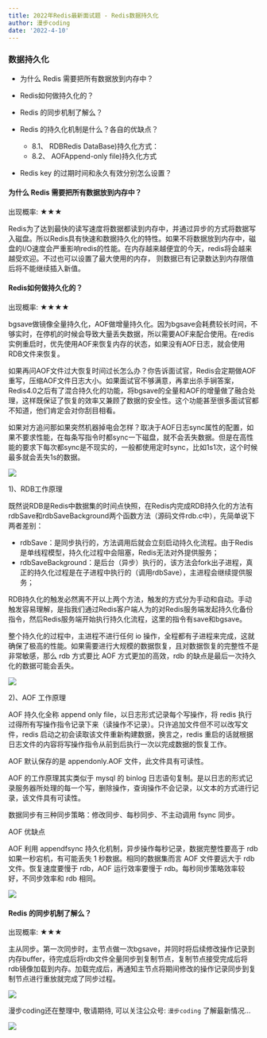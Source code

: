 ```yaml
---
title: 2022年Redis最新面试题 - Redis数据持久化
author: 漫步coding
date: '2022-4-10'
---
```


### 数据持久化

- 为什么 Redis 需要把所有数据放到内存中？
- Redis如何做持久化的？
- Redis 的同步机制了解么？
- Redis 的持久化机制是什么？各自的优缺点？
  - 8.1、 RDBRedis DataBase)持久化方式：
  - 8.2、 AOFAppend-only file)持久化方式

- Redis key 的过期时间和永久有效分别怎么设置？


#### 为什么 Redis 需要把所有数据放到内存中？

出现概率: ★★★

Redis为了达到最快的读写速度将数据都读到内存中，并通过异步的方式将数据写入磁盘。所以Redis具有快速和数据持久化的特性。如果不将数据放到内存中，磁盘的I/O速度会严重影响redis的性能。在内存越来越便宜的今天，redis将会越来越受欢迎。不过也可以设置了最大使用的内存， 则数据已有记录数达到内存限值后将不能继续插入新值。


#### Redis如何做持久化的？

出现概率: ★★★★

bgsave做镜像全量持久化，AOF做增量持久化。因为bgsave会耗费较长时间，不够实时，在停机的时候会导致大量丢失数据，所以需要AOF来配合使用。在redis实例重启时，优先使用AOF来恢复内存的状态，如果没有AOF日志，就会使用RDB文件来恢复。

如果再问AOF文件过大恢复时间过长怎么办？你告诉面试官，Redis会定期做AOF重写，压缩AOF文件日志大小。如果面试官不够满意，再拿出杀手锏答案，Redis4.0之后有了混合持久化的功能，将bgsave的全量和AOF的增量做了融合处理，这样既保证了恢复的效率又兼顾了数据的安全性。这个功能甚至很多面试官都不知道，他们肯定会对你刮目相看。

如果对方追问那如果突然机器掉电会怎样？取决于AOF日志sync属性的配置，如果不要求性能，在每条写指令时都sync一下磁盘，就不会丢失数据。但是在高性能的要求下每次都sync是不现实的，一般都使用定时sync，比如1s1次，这个时候最多就会丢失1s的数据。


![](https://images.xiaozhuanlan.com/uploads/photo/2022/0fea0966-a3a5-4aab-a54c-ec5f41b5a301.png)


1)、RDB工作原理

既然说RDB是Redis中数据集的时间点快照，在Redis内完成RDB持久化的方法有rdbSave和rdbSaveBackground两个函数方法（源码文件rdb.c中），先简单说下两者差别：

- rdbSave：是同步执行的，方法调用后就会立刻启动持久化流程。由于Redis是单线程模型，持久化过程中会阻塞，Redis无法对外提供服务；
- rdbSaveBackground：是后台（异步）执行的，该方法会fork出子进程，真正的持久化过程是在子进程中执行的（调用rdbSave），主进程会继续提供服务；

RDB持久化的触发必然离不开以上两个方法，触发的方式分为手动和自动。手动触发容易理解，是指我们通过Redis客户端人为的对Redis服务端发起持久化备份指令，然后Redis服务端开始执行持久化流程，这里的指令有save和bgsave。

整个持久化的过程中，主进程不进行任何 io 操作，全程都有子进程来完成，这就确保了极高的性能。如果需要进行大规模的数据恢复，且对数据恢复的完整性不是非常敏感，那么 rdb 方式要比 AOF 方式更加的高效，rdb 的缺点是最后一次持久化的数据可能会丢失。

![](https://images.xiaozhuanlan.com/uploads/photo/2022/401f54b1-0eb4-4e61-ae6e-0488075636a8.png)


2)、AOF 工作原理

AOF 持久化全称 append only file，以日志形式记录每个写操作，将 redis 执行过得所有写操作指令记录下来（读操作不记录）。只许追加文件但不可以改写文件，redis 启动之初会读取该文件重新构建数据，换言之，redis 重启的话就根据日志文件的内容将写操作指令从前到后执行一次以完成数据的恢复工作。

AOF 默认保存的是 appendonly.AOF 文件，此文件具有可读性。

AOF 的工作原理其实类似于 mysql 的 binlog 日志语句复制。是以日志的形式记录服务器所处理的每一个写，删除操作，查询操作不会记录，以文本的方式进行记录，该文件具有可读性。

数据同步有三种同步策略：修改同步、每秒同步、不主动调用 fsync 同步。

AOF 优缺点

AOF 利用 appendfsync 持久化机制，异步操作每秒记录，数据完整性要高于 rdb 如果一秒宕机，有可能丢失 1 秒数据。相同的数据集而言 AOF 文件要远大于 rdb 文件。恢复速度要慢于 rdb，AOF 运行效率要慢于 rdb。每秒同步策略效率较好，不同步效率和 rdb 相同。

![](https://images.xiaozhuanlan.com/uploads/photo/2022/bbbd186a-125d-4389-8f34-a14e2e582faf.png)


#### Redis 的同步机制了解么？

出现概率: ★★★

主从同步。第一次同步时，主节点做一次bgsave，并同时将后续修改操作记录到内存buffer，待完成后将rdb文件全量同步到复制节点，复制节点接受完成后将rdb镜像加载到内存。加载完成后，再通知主节点将期间修改的操作记录同步到复制节点进行重放就完成了同步过程。

![](https://images.xiaozhuanlan.com/uploads/photo/2022/ea0fc16c-24f0-4562-8498-286ecce4687a.png)



漫步coding还在整理中, 敬请期待, 可以关注公众号: `漫步coding` 了解最新情况...

![](https://images.xiaozhuanlan.com/uploads/photo/2022/5cb0c91e-fd83-4a04-8df6-65fb602b3834.png)

